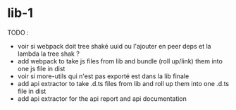 # lib-1

TODO :

- voir si webpack doit tree shaké uuid ou l'ajouter en peer deps et la lambda la tree shak ?
- add webpack to take js files from lib and bundle (roll up/link) them into one js file in dist
- voir si more-utils qui n'est pas exporté est dans la lib finale
- add api extractor to take .d.ts files from lib and roll up them into one .d.ts file in dist
- add api extractor for the api report and api documentation
